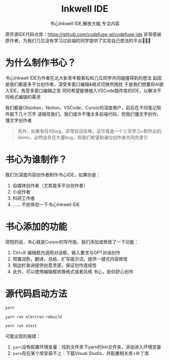 <h1 align="center">Inkwell IDE</h1>

<p align="center">书心Inkwell IDE,解放大脑,专注内容</p>

原开源IDE代码仓库：https://github.com/codefuse-ai/codefuse-ide
非常感谢原作者，为我们几位没有学习过前端的同学提供了实现自己想法的平台🙏🙏🙏


# 为什么制作书心？
书心Inkwell IDE为作者在北大新青年极客松和几位同学共同碰撞得到的想法
起因是我们都是多平台创作者，深受多窗口编辑&格式切换所困扰
于是我们想要将AI嵌入IDE，免受多窗口编辑之苦
同时希望能够接入VSCode插件库的IDE，以解决不同格式编辑的需求

我们都是Obsidian，Notion，VSCode，Cursor的深度用户，前后在不同笔记软件敲下几十万字
请相信我们，我们或许不懂太多前端代码，但我们懂文字创作，懂文字创作者

> 另外，如果有任何bug，非常欢迎反映，这毕竟是一个三天学习+制作出的demo，必然会存在大量bug，但我们希望和诸位创作者共同完善它

# 书心为谁制作？
我们为深度内容创作者制作书心IDE，如果你是：
1. 自媒体创作者（尤其是多平台创作者）
2. 小说作者
3. 科研工作者
4. ……
不妨体验一下书心Inkwell IDE

# 书心添加的功能
简短的说，书心就是Cursor的写作版，我们添加或修改了一下功能：
1. Ctrl+K 编辑框内调用对话框，输入要求与GPT对话创作
2. 预置润色，翻译，总结，扩写提示词，提供一键式内容修改
3. 侧边栏查询提供创意灵感，保证创作连续性
4. 此外，可以使用编辑框转换格式或者风格
书心，助你舒心创作

# 源代码启动方法

```bash
yarn

yarn run electron-rebuild

yarn run start
```
可能出现的报错：
1. `yarn`没有配置环境变量：找到文件夹下yarn的bin文件夹，添加进入环境变量
2. `yarn`存在某个库安装不上：下载Visual Studio，并配置相关库+补丁库


